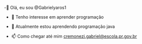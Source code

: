  


 -👋 Olá, eu sou @Gabrielyaros1
 - 👀 Tenho interesse em aprender programação 
 - 🌱 Atualmente estou aprendendo programação java 

 - 📫 Como chegar até mim cremonezi.gabriel@escola.pr.gov.br 

